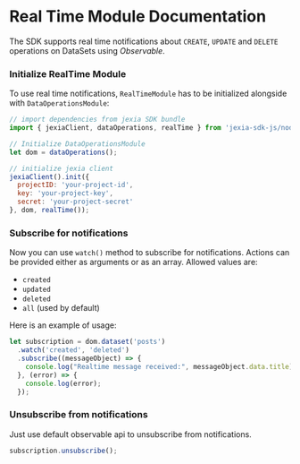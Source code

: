 # Real Time Module Documentation
The SDK supports real time notifications about `CREATE`, `UPDATE` and `DELETE` operations on DataSets using *Observable*.

### Initialize RealTime Module
To use real time notifications, `RealTimeModule` has to be initialized alongside with `DataOperationsModule`:

``` javascript
// import dependencies from jexia SDK bundle
import { jexiaClient, dataOperations, realTime } from 'jexia-sdk-js/node';

// Initialize DataOperationsModule
let dom = dataOperations();

// initialize jexia client
jexiaClient().init({
  projectID: 'your-project-id',
  key: 'your-project-key',
  secret: 'your-project-secret'
}, dom, realTime());
```

### Subscribe for notifications
Now you can use `watch()` method to subscribe for notifications. Actions can be provided either as arguments or
as an array.
Allowed values are:

- `created`
- `updated`
- `deleted`
- `all` (used by default)

Here is an example of usage:

``` javascript
let subscription = dom.dataset('posts')
  .watch('created', 'deleted')
  .subscribe((messageObject) => {
    console.log("Realtime message received:", messageObject.data.title);
  }, (error) => {
    console.log(error);
  });
```

### Unsubscribe from notifications
Just use default observable api to unsubscribe from notifications. 
``` javascript
subscription.unsubscribe();
```
